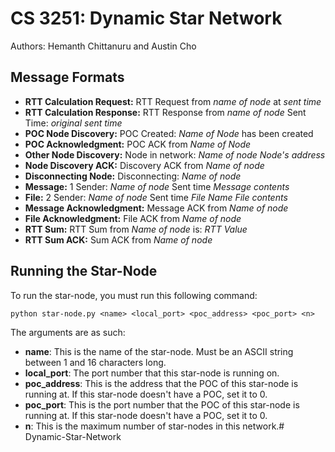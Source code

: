 # CS 3251: Dynamic Star Network

Authors: Hemanth Chittanuru and Austin Cho

## Message Formats
* **RTT Calculation Request:** RTT Request from *name of node* at *sent time*
* **RTT Calculation Response:** RTT Response from *name of node* Sent Time: *original sent time*
* **POC Node Discovery:** POC Created: *Name of Node* has been created
* **POC Acknowledgment:** POC ACK from *Name of Node*
* **Other Node Discovery:** Node in network: *Name of node* *Node's address*
* **Node Discovery ACK:** Discovery ACK from *Name of node*
* **Disconnecting Node:** Disconnecting: *Name of node*
* **Message:** 1 Sender: *Name of node* Sent time *Message contents*
* **File:** 2 Sender: *Name of node* Sent time *File Name* *File contents*
* **Message Acknowledgment:** Message ACK from *Name of node*
* **File Acknowledgment:** File ACK from *Name of node*
* **RTT Sum:** RTT Sum from *Name of node* is: *RTT Value*
* **RTT Sum ACK:** Sum ACK from *Name of node*


## Running the Star-Node
To run the star-node, you must run this following command:

```python star-node.py <name> <local_port> <poc_address> <poc_port> <n>```

The arguments are as such:
* **name**: This is the name of the star-node. Must be an ASCII string between 1 and 16 characters long.
* **local_port**: The port number that this star-node is running on.
* **poc_address**: This is the address that the POC of this star-node is running at. If this star-node doesn't have a POC, set it to 0.
* **poc_port**: This is the port number that the POC of this star-node is running at. If this star-node doesn't have a POC, set it to 0.
* **n**: This is the maximum number of star-nodes in this network.# Dynamic-Star-Network
